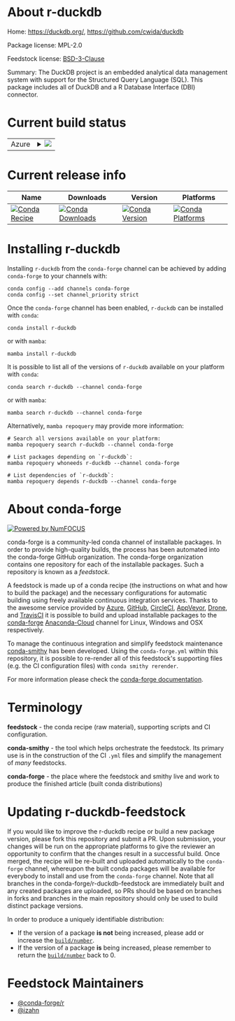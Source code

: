 About r-duckdb
==============

Home: https://duckdb.org/, https://github.com/cwida/duckdb

Package license: MPL-2.0

Feedstock license: [BSD-3-Clause](https://github.com/conda-forge/r-duckdb-feedstock/blob/main/LICENSE.txt)

Summary: The DuckDB project is an embedded analytical data management system with support for the Structured Query Language (SQL). This package includes all of DuckDB and a R Database Interface (DBI) connector.

Current build status
====================


<table>
    
  <tr>
    <td>Azure</td>
    <td>
      <details>
        <summary>
          <a href="https://dev.azure.com/conda-forge/feedstock-builds/_build/latest?definitionId=12655&branchName=main">
            <img src="https://dev.azure.com/conda-forge/feedstock-builds/_apis/build/status/r-duckdb-feedstock?branchName=main">
          </a>
        </summary>
        <table>
          <thead><tr><th>Variant</th><th>Status</th></tr></thead>
          <tbody><tr>
              <td>linux_64_r_base4.1</td>
              <td>
                <a href="https://dev.azure.com/conda-forge/feedstock-builds/_build/latest?definitionId=12655&branchName=main">
                  <img src="https://dev.azure.com/conda-forge/feedstock-builds/_apis/build/status/r-duckdb-feedstock?branchName=main&jobName=linux&configuration=linux%20linux_64_r_base4.1" alt="variant">
                </a>
              </td>
            </tr><tr>
              <td>linux_64_r_base4.2</td>
              <td>
                <a href="https://dev.azure.com/conda-forge/feedstock-builds/_build/latest?definitionId=12655&branchName=main">
                  <img src="https://dev.azure.com/conda-forge/feedstock-builds/_apis/build/status/r-duckdb-feedstock?branchName=main&jobName=linux&configuration=linux%20linux_64_r_base4.2" alt="variant">
                </a>
              </td>
            </tr><tr>
              <td>osx_64_r_base4.1</td>
              <td>
                <a href="https://dev.azure.com/conda-forge/feedstock-builds/_build/latest?definitionId=12655&branchName=main">
                  <img src="https://dev.azure.com/conda-forge/feedstock-builds/_apis/build/status/r-duckdb-feedstock?branchName=main&jobName=osx&configuration=osx%20osx_64_r_base4.1" alt="variant">
                </a>
              </td>
            </tr><tr>
              <td>osx_64_r_base4.2</td>
              <td>
                <a href="https://dev.azure.com/conda-forge/feedstock-builds/_build/latest?definitionId=12655&branchName=main">
                  <img src="https://dev.azure.com/conda-forge/feedstock-builds/_apis/build/status/r-duckdb-feedstock?branchName=main&jobName=osx&configuration=osx%20osx_64_r_base4.2" alt="variant">
                </a>
              </td>
            </tr><tr>
              <td>win_64</td>
              <td>
                <a href="https://dev.azure.com/conda-forge/feedstock-builds/_build/latest?definitionId=12655&branchName=main">
                  <img src="https://dev.azure.com/conda-forge/feedstock-builds/_apis/build/status/r-duckdb-feedstock?branchName=main&jobName=win&configuration=win%20win_64_" alt="variant">
                </a>
              </td>
            </tr>
          </tbody>
        </table>
      </details>
    </td>
  </tr>
</table>

Current release info
====================

| Name | Downloads | Version | Platforms |
| --- | --- | --- | --- |
| [![Conda Recipe](https://img.shields.io/badge/recipe-r--duckdb-green.svg)](https://anaconda.org/conda-forge/r-duckdb) | [![Conda Downloads](https://img.shields.io/conda/dn/conda-forge/r-duckdb.svg)](https://anaconda.org/conda-forge/r-duckdb) | [![Conda Version](https://img.shields.io/conda/vn/conda-forge/r-duckdb.svg)](https://anaconda.org/conda-forge/r-duckdb) | [![Conda Platforms](https://img.shields.io/conda/pn/conda-forge/r-duckdb.svg)](https://anaconda.org/conda-forge/r-duckdb) |

Installing r-duckdb
===================

Installing `r-duckdb` from the `conda-forge` channel can be achieved by adding `conda-forge` to your channels with:

```
conda config --add channels conda-forge
conda config --set channel_priority strict
```

Once the `conda-forge` channel has been enabled, `r-duckdb` can be installed with `conda`:

```
conda install r-duckdb
```

or with `mamba`:

```
mamba install r-duckdb
```

It is possible to list all of the versions of `r-duckdb` available on your platform with `conda`:

```
conda search r-duckdb --channel conda-forge
```

or with `mamba`:

```
mamba search r-duckdb --channel conda-forge
```

Alternatively, `mamba repoquery` may provide more information:

```
# Search all versions available on your platform:
mamba repoquery search r-duckdb --channel conda-forge

# List packages depending on `r-duckdb`:
mamba repoquery whoneeds r-duckdb --channel conda-forge

# List dependencies of `r-duckdb`:
mamba repoquery depends r-duckdb --channel conda-forge
```


About conda-forge
=================

[![Powered by
NumFOCUS](https://img.shields.io/badge/powered%20by-NumFOCUS-orange.svg?style=flat&colorA=E1523D&colorB=007D8A)](https://numfocus.org)

conda-forge is a community-led conda channel of installable packages.
In order to provide high-quality builds, the process has been automated into the
conda-forge GitHub organization. The conda-forge organization contains one repository
for each of the installable packages. Such a repository is known as a *feedstock*.

A feedstock is made up of a conda recipe (the instructions on what and how to build
the package) and the necessary configurations for automatic building using freely
available continuous integration services. Thanks to the awesome service provided by
[Azure](https://azure.microsoft.com/en-us/services/devops/), [GitHub](https://github.com/),
[CircleCI](https://circleci.com/), [AppVeyor](https://www.appveyor.com/),
[Drone](https://cloud.drone.io/welcome), and [TravisCI](https://travis-ci.com/)
it is possible to build and upload installable packages to the
[conda-forge](https://anaconda.org/conda-forge) [Anaconda-Cloud](https://anaconda.org/)
channel for Linux, Windows and OSX respectively.

To manage the continuous integration and simplify feedstock maintenance
[conda-smithy](https://github.com/conda-forge/conda-smithy) has been developed.
Using the ``conda-forge.yml`` within this repository, it is possible to re-render all of
this feedstock's supporting files (e.g. the CI configuration files) with ``conda smithy rerender``.

For more information please check the [conda-forge documentation](https://conda-forge.org/docs/).

Terminology
===========

**feedstock** - the conda recipe (raw material), supporting scripts and CI configuration.

**conda-smithy** - the tool which helps orchestrate the feedstock.
                   Its primary use is in the construction of the CI ``.yml`` files
                   and simplify the management of *many* feedstocks.

**conda-forge** - the place where the feedstock and smithy live and work to
                  produce the finished article (built conda distributions)


Updating r-duckdb-feedstock
===========================

If you would like to improve the r-duckdb recipe or build a new
package version, please fork this repository and submit a PR. Upon submission,
your changes will be run on the appropriate platforms to give the reviewer an
opportunity to confirm that the changes result in a successful build. Once
merged, the recipe will be re-built and uploaded automatically to the
`conda-forge` channel, whereupon the built conda packages will be available for
everybody to install and use from the `conda-forge` channel.
Note that all branches in the conda-forge/r-duckdb-feedstock are
immediately built and any created packages are uploaded, so PRs should be based
on branches in forks and branches in the main repository should only be used to
build distinct package versions.

In order to produce a uniquely identifiable distribution:
 * If the version of a package **is not** being increased, please add or increase
   the [``build/number``](https://docs.conda.io/projects/conda-build/en/latest/resources/define-metadata.html#build-number-and-string).
 * If the version of a package **is** being increased, please remember to return
   the [``build/number``](https://docs.conda.io/projects/conda-build/en/latest/resources/define-metadata.html#build-number-and-string)
   back to 0.

Feedstock Maintainers
=====================

* [@conda-forge/r](https://github.com/conda-forge/r/)
* [@izahn](https://github.com/izahn/)

